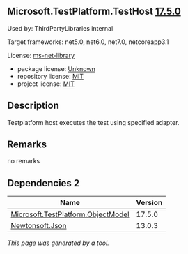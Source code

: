 Microsoft.TestPlatform.TestHost [17.5.0](https://www.nuget.org/packages/Microsoft.TestPlatform.TestHost/17.5.0)
--------------------

Used by: ThirdPartyLibraries internal

Target frameworks: net5.0, net6.0, net7.0, netcoreapp3.1

License: [ms-net-library](../../../../licenses/ms-net-library) 

- package license: [Unknown]() 
- repository license: [MIT](https://github.com/microsoft/vstest) 
- project license: [MIT](https://github.com/microsoft/vstest/) 

Description
-----------
Testplatform host executes the test using specified adapter.

Remarks
-----------
no remarks


Dependencies 2
-----------

|Name|Version|
|----------|:----|
|[Microsoft.TestPlatform.ObjectModel](../../../../packages/nuget.org/microsoft.testplatform.objectmodel/17.5.0)|17.5.0|
|[Newtonsoft.Json](../../../../packages/nuget.org/newtonsoft.json/13.0.3)|13.0.3|

*This page was generated by a tool.*